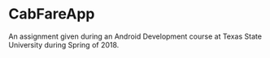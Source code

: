 # CabFareApp
An assignment given during an Android Development course at Texas State University during Spring of 2018.
